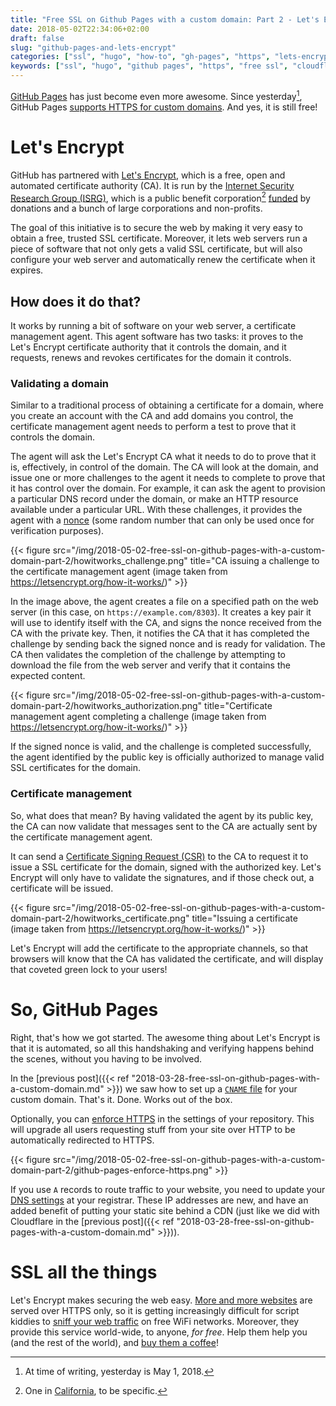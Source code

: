 ```yaml
---
title: "Free SSL on Github Pages with a custom domain: Part 2 - Let's Encrypt"
date: 2018-05-02T22:34:06+02:00
draft: false
slug: "github-pages-and-lets-encrypt"
categories: ["ssl", "hugo", "how-to", "gh-pages", "https", "lets-encrypt"]
keywords: ["ssl", "hugo", "github pages", "https", "free ssl", "cloudflare", "letsencrypt"]
---
```


[GitHub Pages](https://pages.github.com/) has just become even more awesome. Since yesterday[^yesterday], GitHub Pages [supports HTTPS for custom domains](https://blog.github.com/2018-05-01-github-pages-custom-domains-https/). And yes, it is still free!<!--more-->

# Let's Encrypt
GitHub has partnered with [Let's Encrypt](https://letsencrypt.org/), which is a free, open and automated certificate authority (CA). It is run by the [Internet Security Research Group (ISRG)](https://letsencrypt.org/isrg/), which is a public benefit corporation[^pbccalifornia] [funded](https://letsencrypt.org/sponsors/) by donations and a bunch of large corporations and non-profits.

The goal of this initiative is to secure the web by making it very easy to obtain a free, trusted SSL certificate. Moreover, it lets web servers run a piece of software that not only gets a valid SSL certificate, but will also configure your web server and automatically renew the certificate when it expires.

## How does it do that?
It works by running a bit of software on your web server, a certificate management agent. This agent software has two tasks: it proves to the Let's Encrypt certificate authority that it controls the domain, and it requests, renews and revokes certificates for the domain it controls.

### Validating a domain
Similar to a traditional process of obtaining a certificate for a domain, where you create an account with the CA and add domains you control, the certificate management agent needs to perform a test to prove that it controls the domain.

The agent will ask the Let's Encrypt CA what it needs to do to prove that it is, effectively, in control of the domain. The CA will look at the domain, and issue one or more challenges to the agent it needs to complete to prove that it has control over the domain. For example, it can ask the agent to provision a particular DNS record under the domain, or make an HTTP resource available under a particular URL. With these challenges, it provides the agent with a [nonce](https://en.wikipedia.org/wiki/Cryptographic_nonce) (some random number that can only be used once for verification purposes).

{{< figure src="/img/2018-05-02-free-ssl-on-github-pages-with-a-custom-domain-part-2/howitworks_challenge.png" title="CA issuing a challenge to the certificate management agent (image taken from https://letsencrypt.org/how-it-works/)" >}}

In the image above, the agent creates a file on a specified path on the web server (in this case, on `https://example.com/8303`). It creates a key pair it will use to identify itself with the CA, and signs the nonce received from the CA with the private key. Then, it notifies the CA that it has completed the challenge by sending back the signed nonce and is ready for validation. The CA then validates the completion of the challenge by attempting to download the file from the web server and verify that it contains the expected content.

{{< figure src="/img/2018-05-02-free-ssl-on-github-pages-with-a-custom-domain-part-2/howitworks_authorization.png" title="Certificate management agent completing a challenge (image taken from https://letsencrypt.org/how-it-works/)" >}}

If the signed nonce is valid, and the challenge is completed successfully, the agent identified by the public key is officially authorized to manage valid SSL certificates for the domain.

### Certificate management
So, what does that mean? By having validated the agent by its public key, the CA can now validate that messages sent to the CA are actually sent by the certificate management agent.

It can send a [Certificate Signing Request (CSR)](http://tools.ietf.org/html/rfc2986) to the CA to request it to issue a SSL certificate for the domain, signed with the authorized key. Let's Encrypt will only have to validate the signatures, and if those check out, a certificate will be issued.

{{< figure src="/img/2018-05-02-free-ssl-on-github-pages-with-a-custom-domain-part-2/howitworks_certificate.png" title="Issuing a certificate (image taken from https://letsencrypt.org/how-it-works/)" >}}

Let's Encrypt will add the certificate to the appropriate channels, so that browsers will know that the CA has validated the certificate, and will display that coveted green lock to your users!

# So, GitHub Pages
Right, that's how we got started. The awesome thing about Let's Encrypt is that it is automated, so all this handshaking and verifying happens behind the scenes, without you having to be involved.

In the [previous post]({{< ref "2018-03-28-free-ssl-on-github-pages-with-a-custom-domain.md" >}}) we saw how to set up a [`CNAME` file](https://github.com/bartdegoede/bartdegoede.github.io/blob/master/CNAME) for your custom domain. That's it. Done. Works out of the box.

Optionally, you can [enforce HTTPS](https://help.github.com/articles/securing-your-github-pages-site-with-https/) in the settings of your repository. This will upgrade all users requesting stuff from your site over HTTP to be automatically redirected to HTTPS.

{{< figure src="/img/2018-05-02-free-ssl-on-github-pages-with-a-custom-domain-part-2/github-pages-enforce-https.png" >}}

If you use `A` records to route traffic to your website, you need to update your [DNS settings](https://help.github.com/articles/setting-up-an-apex-domain/) at your registrar. These IP addresses are new, and have an added benefit of putting your static site behind a CDN (just like we did with Cloudflare in the [previous post]({{< ref "2018-03-28-free-ssl-on-github-pages-with-a-custom-domain.md" >}})).

# SSL all the things
Let's Encrypt makes securing the web easy. [More and more websites](https://letsencrypt.org/stats/) are served over HTTPS only, so it is getting increasingly difficult for script kiddies to [sniff your web traffic](https://motherboard.vice.com/en_us/article/jpgmxp/how-to-go-from-0-to-sniffing-packets-in-10-minutes) on free WiFi networks. Moreover, they provide this service world-wide, to anyone, _for free_. Help them help you (and the rest of the world), and [buy them a coffee](https://letsencrypt.org/donate/)!

[^yesterday]: At time of writing, yesterday is May 1, 2018.
[^pbccalifornia]: One in [California](https://en.wikipedia.org/wiki/Public-benefit_corporation#California), to be specific.
